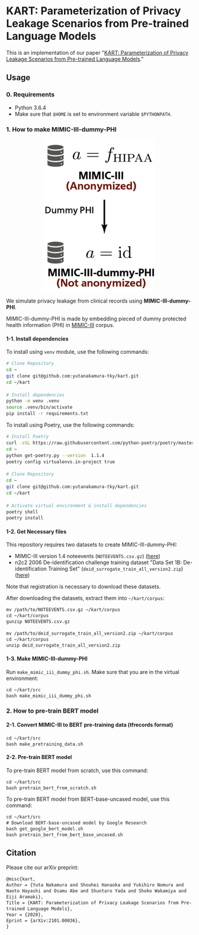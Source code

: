 # KART: Parameterization of Privacy Leakage Scenarios from Pre-trained Language Models
This is an implementation of our paper "[KART: Parameterization of Privacy Leakage Scenarios from Pre-trained Language Models](https://arxiv.org/abs/2101.00036)."

## Usage
### 0. Requirements

- Python 3.6.4
- Make sure that `$HOME` is set to environment variable `$PYTHONPATH`.

### 1. How to make MIMIC-III-dummy-PHI

<p align="center">
<img src="img/mimic_iii_dummy_phi.png">
</p>

We simulate privacy leakage from clinical records using **MIMIC-III-dummy-PHI**.

MIMIC-III-dummy-PHI is made by embedding pieced of dummy protected health information (PHI) in [MIMIC-III](https://www.nature.com/articles/sdata201635) corpus.

#### 1-1. Install dependencies

To install using `venv` module, use the following commands:

```sh
# Clone Repository
cd ~
git clone git@github.com:yutanakamura-tky/kart.git
cd ~/kart

# Install dependencies
python -m venv .venv
source .venv/bin/activate
pip install -r requirements.txt
```


To install using Poetry, use the following commands:

```sh
# Install Poetry
curl -sSL https://raw.githubusercontent.com/python-poetry/poetry/master/get-poetry.py > ~/get-poetry.py
cd ~
python get-poetry.py --version  1.1.4
poetry config virtualenvs.in-project true

# Clone Repository
cd ~
git clone git@github.com:yutanakamura-tky/kart.git
cd ~/kart

# Activate virtual environment & install dependencies
poetry shell
poetry install
```


#### 1-2. Get Necessary files

This repository requires two datasets to create MIMIC-III-dummy-PHI:

- MIMIC-III version 1.4 noteevents (`NOTEEVENTS.csv.gz`) ([here](https://physionet.org/content/mimiciii/1.4/))
- n2c2 2006 De-identification challenge training dataset "Data Set 1B: De-identification Training Set" (`deid_surrogate_train_all_version2.zip`) ([here](https://portal.dbmi.hms.harvard.edu/projects/n2c2-nlp))

Note that registration is necessary to download these datasets.

After downloading the datasets, extract them into `~/kart/corpus`:

```
mv /path/to/NOTEEVENTS.csv.gz ~/kart/corpus
cd ~/kart/corpus
gunzip NOTEEVENTS.csv.gz

mv /path/to/deid_surrogate_train_all_version2.zip ~/kart/corpus
cd ~/kart/corpus
unzip deid_surrogate_train_all_version2.zip
```

#### 1-3. Make MIMIC-III-dummy-PHI

Run `make_mimic_iii_dummy_phi.sh`. Make sure that you are in the virtual environment:

```
cd ~/kart/src
bash make_mimic_iii_dummy_phi.sh
```

### 2. How to pre-train BERT model
#### 2-1. Convert MIMIC-III to BERT pre-training data (tfrecords format) 
```
cd ~/kart/src
bash make_pretraining_data.sh
```

#### 2-2. Pre-train BERT model
To pre-train BERT model from scratch, use this command:
```
cd ~/kart/src
bash pretrain_bert_from_scratch.sh
```

To pre-train BERT model from BERT-base-uncased model, use this command:
```
cd ~/kart/src
# Download BERT-base-uncased model by Google Research
bash get_google_bert_model.sh
bash pretrain_bert_from_bert_base_uncased.sh
```

## Citation
Please cite our arXiv preprint:

```
@misc{kart,
Author = {Yuta Nakamura and Shouhei Hanaoka and Yukihiro Nomura and Naoto Hayashi and Osamu Abe and Shuntaro Yada and Shoko Wakamiya and Eiji Aramaki},
Title = {KART: Parameterization of Privacy Leakage Scenarios from Pre-trained Language Models},
Year = {2020},
Eprint = {arXiv:2101.00036},
}
```
